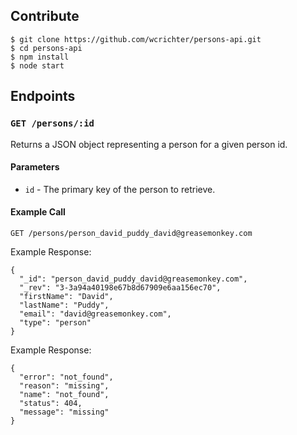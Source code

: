 ## Contribute

```
$ git clone https://github.com/wcrichter/persons-api.git
$ cd persons-api
$ npm install
$ node start
```

## Endpoints

### `GET /persons/:id`

Returns a JSON object representing a person for a given person id.

#### Parameters

- `id` - The primary key of the person to retrieve.

#### Example Call

```
GET /persons/person_david_puddy_david@greasemonkey.com
```

Example Response:

```
{
  "_id": "person_david_puddy_david@greasemonkey.com",
  "_rev": "3-3a94a40198e67b8d67909e6aa156ec70",
  "firstName": "David",
  "lastName": "Puddy",
  "email": "david@greasemonkey.com",
  "type": "person"
}
```

Example Response:

```
{
  "error": "not_found",
  "reason": "missing",
  "name": "not_found",
  "status": 404,
  "message": "missing"
}
```
